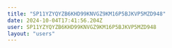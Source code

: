 ```yaml
---
title: "SP11YZYQYZB6KHD99KNVGZ9KM16P5BJKVP5MZD948"
date: 2024-10-04T17:41:56.204Z
user: SP11YZYQYZB6KHD99KNVGZ9KM16P5BJKVP5MZD948
layout: "users"
---
```

    